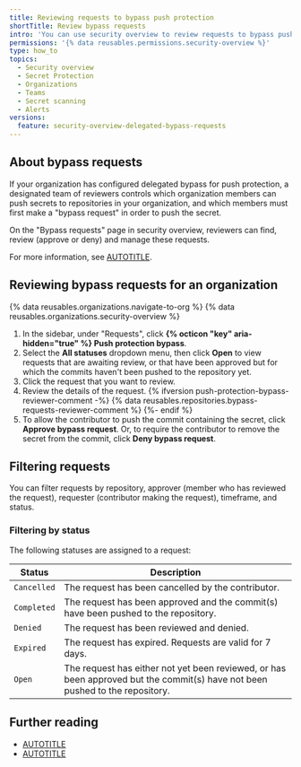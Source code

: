 ```yaml
---
title: Reviewing requests to bypass push protection
shortTitle: Review bypass requests
intro: 'You can use security overview to review requests to bypass push protection from contributors pushing to repositories across your organization.'
permissions: '{% data reusables.permissions.security-overview %}'
type: how_to
topics:
  - Security overview
  - Secret Protection
  - Organizations
  - Teams
  - Secret scanning
  - Alerts
versions:
  feature: security-overview-delegated-bypass-requests
---
```


## About bypass requests

If your organization has configured delegated bypass for push protection, a designated team of reviewers controls which organization members can push secrets to repositories in your organization, and which members must first make a "bypass request" in order to push the secret.

On the "Bypass requests" page in security overview, reviewers can find, review (approve or deny) and manage these requests.

For more information, see [AUTOTITLE](/code-security/secret-scanning/using-advanced-secret-scanning-and-push-protection-features/delegated-bypass-for-push-protection/managing-requests-to-bypass-push-protection).

## Reviewing bypass requests for an organization

{% data reusables.organizations.navigate-to-org %}
{% data reusables.organizations.security-overview %}
1. In the sidebar, under "Requests", click **{% octicon "key" aria-hidden="true" %} Push protection bypass**.
1. Select the **All statuses** dropdown menu, then click **Open** to view requests that are awaiting review, or that have been approved but for which the commits haven't been pushed to the repository yet.
1. Click the request that you want to review.
1. Review the details of the request.
{% ifversion push-protection-bypass-reviewer-comment -%}
{% data reusables.repositories.bypass-requests-reviewer-comment %}
{%- endif %}
1. To allow the contributor to push the commit containing the secret, click **Approve bypass request**. Or, to require the contributor to remove the secret from the commit, click **Deny bypass request**.

## Filtering requests

You can filter requests by repository, approver (member who has reviewed the request), requester (contributor making the request), timeframe, and status.

### Filtering by status

The following statuses are assigned to a request:

|Status|Description|
|---------|-----------|
|`Cancelled`| The request has been cancelled by the contributor.|
|`Completed`|The request has been approved and the commit(s) have been pushed to the repository.|
|`Denied`|The request has been reviewed and denied.|
|`Expired`| The request has expired. Requests are valid for 7 days. |
|`Open`| The request has either not yet been reviewed, or has been approved but the commit(s) have not been pushed to the repository.  |

## Further reading

* [AUTOTITLE](/code-security/secret-scanning/using-advanced-secret-scanning-and-push-protection-features/delegated-bypass-for-push-protection/about-delegated-bypass-for-push-protection)
* [AUTOTITLE](/code-security/secret-scanning/using-advanced-secret-scanning-and-push-protection-features/delegated-bypass-for-push-protection/enabling-delegated-bypass-for-push-protection)
